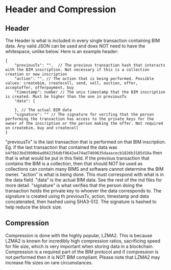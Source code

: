 # Header and Compression

## Header

The Header is what is included in every single transaction containing BIM data. Any valid JSON can be used and does NOT need to have the whitespace, unlike below. Here is an example header:

```
{
    "previousTx": "",  // The previous transaction hash that interacts with the BIM inscription. Not necessary if this is a collection creation or new inscription
    "action": "", // The action that is being performed. Possible values: createbim, createcoll, send, sell, auction, offer, acceptoffer, offerpayment, buy
    "timestamp": number // The unix timestamp that the BIM inscription is created. Must be higher than the one in previousTx
    "data": {

    }, // The actual BIM data
    "signature": "" // The signature for verifing that the person performing the transaction has access to the private keys for the owner of the inscription or the person making the offer. Not required on createbim, buy and createcoll
}
```
"previousTx" is the last transaction that is performed on that BIM inscription. Eg. if the last transaction that contained the data was `b4f9b23bd3990b6ad042256dbf8642e474ad7469635daaacecb1826b3185d18a` then that is what would be put in this field. If the previous transaction that contains the BIM is a collection, then that should NOT be used as collections can contain many BIMS and software cannot determine the BIM owner.
"action" is what is being done. This must correspond with what is in the data field.
"data" is the actual BIM data. See the rest of the md files for more detail.
"signature" is what verifies that the person doing the transaction holds the private key to whoever the data corresponds to. The signature is created using th previousTx, action, timestamp and data concatenated, then hashed using SHA3-512. The signature is hashed to help reduce the block size.

## Compression

Compression is done with the highly popular, LZMA2. This is because LZMA2 is known for incredibly high compression ratios, sacrificing speed for file size, which is very important when storing data in a blockchain. Compression is a required part of the BIM protocol and if compression is not performed then it is NOT BIM compliant. Please note that LZMA2 may increase file sizes on rare circumstances.